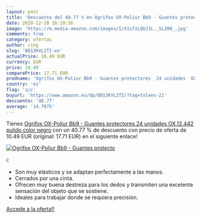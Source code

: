 ```yaml
---
layout: post
title: 'Descuento del 40.77 % en Ogrifox OX-Poliur Bb9 - Guantes protecto'
date: 2020-12-20 16:19:56
image: 'https://m.media-amazon.com/images/I/41sfzLQbJJL._SL200_.jpg'
comments: true
category: ofertas
author: ring
slug: 'B013KVL2TI-es'
actualPrice: 10.49 EUR
currency: EUR
price: 10.49
comparePrice: 17.71 EUR
prodname: 'Ogrifox OX-Poliur Bb9 - Guantes protectores  24 unidades  OX.12.442  pulido   color negro'
country: 'es'
flag: '🇪🇸'
buyurl: 'https://www.amazon.es/dp/B013KVL2TI/?tag=tolees-21'
descuento: '40.77'
average: '14.7075'
---
```


Tienes [Ogrifox OX-Poliur Bb9 - Guantes protectores  24 unidades  OX.12.442  pulido   color negro](https://www.amazon.es/dp/B013KVL2TI/?tag=tolees-21) con un 40.77 % de descuento con precio de oferta de 10.49 EUR (original: 17.71 EUR) en el siguiente enlace!

[![Ogrifox OX-Poliur Bb9 - Guantes protecto](https://m.media-amazon.com/images/I/41sfzLQbJJL._SL200_.jpg)](https://www.amazon.es/dp/B013KVL2TI/?tag=tolees-21)

ℹ️:

- Son muy elásticos y se adaptan perfectamente a las manos.
- Cerrados por una cinta.
- Ofrecen muy buena destreza para los dedos y transmiten una excelente sensación del objeto que se sostiene.
- Ideales para trabajar donde se requiera precisión.

[Accede a la oferta!!](https://www.amazon.es/dp/B013KVL2TI/?tag=tolees-21)
